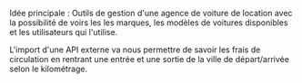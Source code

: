 Idée principale : Outils de gestion d'une agence de voiture de location avec la possibilité de voirs les les marques, les modèles de voitures disponibles et les utilisateurs qui l'utilise. 

L'import d'une API externe va nous permettre de savoir les frais de circulation en rentrant une entrée et une sortie de la ville de départ/arrivée selon le kilométrage.
